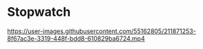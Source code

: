 # Stopwatch

https://user-images.githubusercontent.com/55162805/211871253-8f67ac3e-3319-448f-bdd8-610829ba6724.mp4

